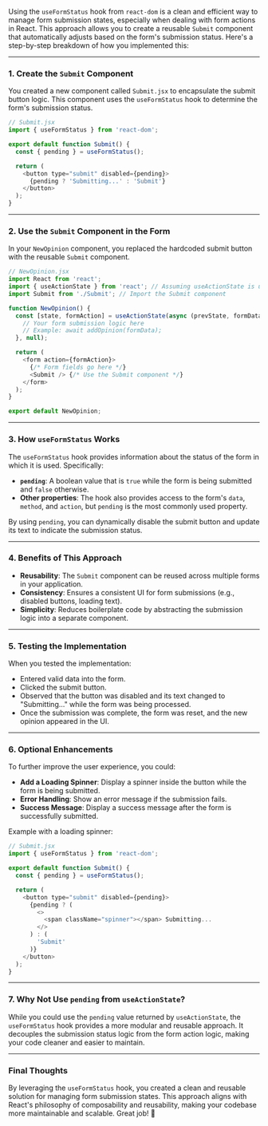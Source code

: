 Using the `useFormStatus` hook from `react-dom` is a clean and efficient way to manage form submission states, especially when dealing with form actions in React. This approach allows you to create a reusable `Submit` component that automatically adjusts based on the form's submission status. Here's a step-by-step breakdown of how you implemented this:

---

### 1. **Create the `Submit` Component**
You created a new component called `Submit.jsx` to encapsulate the submit button logic. This component uses the `useFormStatus` hook to determine the form's submission status.

```javascript
// Submit.jsx
import { useFormStatus } from 'react-dom';

export default function Submit() {
  const { pending } = useFormStatus();

  return (
    <button type="submit" disabled={pending}>
      {pending ? 'Submitting...' : 'Submit'}
    </button>
  );
}
```

---

### 2. **Use the `Submit` Component in the Form**
In your `NewOpinion` component, you replaced the hardcoded submit button with the reusable `Submit` component.

```javascript
// NewOpinion.jsx
import React from 'react';
import { useActionState } from 'react'; // Assuming useActionState is used here
import Submit from './Submit'; // Import the Submit component

function NewOpinion() {
  const [state, formAction] = useActionState(async (prevState, formData) => {
    // Your form submission logic here
    // Example: await addOpinion(formData);
  }, null);

  return (
    <form action={formAction}>
      {/* Form fields go here */}
      <Submit /> {/* Use the Submit component */}
    </form>
  );
}

export default NewOpinion;
```

---

### 3. **How `useFormStatus` Works**
The `useFormStatus` hook provides information about the status of the form in which it is used. Specifically:
- **`pending`**: A boolean value that is `true` while the form is being submitted and `false` otherwise.
- **Other properties**: The hook also provides access to the form's `data`, `method`, and `action`, but `pending` is the most commonly used property.

By using `pending`, you can dynamically disable the submit button and update its text to indicate the submission status.

---

### 4. **Benefits of This Approach**
- **Reusability**: The `Submit` component can be reused across multiple forms in your application.
- **Consistency**: Ensures a consistent UI for form submissions (e.g., disabled buttons, loading text).
- **Simplicity**: Reduces boilerplate code by abstracting the submission logic into a separate component.

---

### 5. **Testing the Implementation**
When you tested the implementation:
- Entered valid data into the form.
- Clicked the submit button.
- Observed that the button was disabled and its text changed to "Submitting..." while the form was being processed.
- Once the submission was complete, the form was reset, and the new opinion appeared in the UI.

---

### 6. **Optional Enhancements**
To further improve the user experience, you could:
- **Add a Loading Spinner**: Display a spinner inside the button while the form is being submitted.
- **Error Handling**: Show an error message if the submission fails.
- **Success Message**: Display a success message after the form is successfully submitted.

Example with a loading spinner:
```javascript
// Submit.jsx
import { useFormStatus } from 'react-dom';

export default function Submit() {
  const { pending } = useFormStatus();

  return (
    <button type="submit" disabled={pending}>
      {pending ? (
        <>
          <span className="spinner"></span> Submitting...
        </>
      ) : (
        'Submit'
      )}
    </button>
  );
}
```

---

### 7. **Why Not Use `pending` from `useActionState`?**
While you could use the `pending` value returned by `useActionState`, the `useFormStatus` hook provides a more modular and reusable approach. It decouples the submission status logic from the form action logic, making your code cleaner and easier to maintain.

---

### Final Thoughts
By leveraging the `useFormStatus` hook, you created a clean and reusable solution for managing form submission states. This approach aligns with React's philosophy of composability and reusability, making your codebase more maintainable and scalable. Great job! 🚀